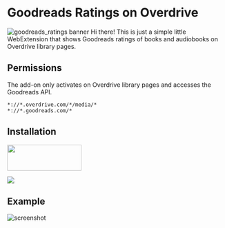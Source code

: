 # Goodreads Ratings on Overdrive 
![goodreads_ratings banner](https://i2.wp.com/waleedzuberi.com/wp-content/uploads/2018/01/banner_1400-560.png?resize=1400,560&ssl=1)
Hi there! This is just a simple little WebExtension that shows Goodreads ratings of books and audiobooks on Overdrive library pages.
## Permissions
The add-on only activates on Overdrive library pages and accesses the Goodreads API.
```
*://*.overdrive.com/*/media/*
*://*.goodreads.com/*
```
## Installation
<a href="https://addons.mozilla.org/en-US/firefox/addon/goodreads-ratings-on-overdrive/" target="_blank" rel="noopener"><img src="https://addons.cdn.mozilla.net/static/img/addons-buttons/AMO-button_1.png" width="172" border="0" height="60"></a>

<a href="https://chrome.google.com/webstore/detail/goodreads-ratings-on-over/ooefaoacdclhcccchjnapjlclpkeblje" target="_blank" rel="noopener"><img src="https://i2.wp.com/waleedzuberi.com/wp-content/uploads/2018/01/ChromeWebStore_Badge_v2_206x58.png"></a>
## Example
![screenshot](https://addons.cdn.mozilla.net/user-media/previews/full/196/196070.png?modified=1516278426)
